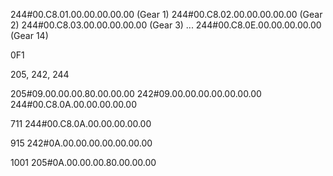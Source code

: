 244#00.C8.01.00.00.00.00.00 (Gear 1)
244#00.C8.02.00.00.00.00.00 (Gear 2)
244#00.C8.03.00.00.00.00.00 (Gear 3)
...
244#00.C8.0E.00.00.00.00.00 (Gear 14)


0F1

205, 242, 244


205#09.00.00.00.80.00.00.00
242#09.00.00.00.00.00.00.00
244#00.C8.0A.00.00.00.00.00


711
244#00.C8.0A.00.00.00.00.00

915
242#0A.00.00.00.00.00.00.00

1001
205#0A.00.00.00.80.00.00.00